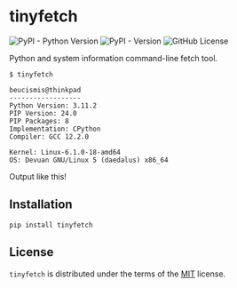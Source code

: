 # tinyfetch

![PyPI - Python Version](https://img.shields.io/pypi/pyversions/tinyfetch)
![PyPI - Version](https://img.shields.io/pypi/v/tinyfetch)
![GitHub License](https://img.shields.io/github/license/beucismis/tinyfetch)

Python and system information command-line fetch tool.

```console
$ tinyfetch

beucismis@thinkpad
------------------
Python Version: 3.11.2
PIP Version: 24.0
PIP Packages: 8
Implementation: CPython
Compiler: GCC 12.2.0

Kernel: Linux-6.1.0-18-amd64
OS: Devuan GNU/Linux 5 (daedalus) x86_64
```

Output like this!

## Installation

```console
pip install tinyfetch
```

## License

`tinyfetch` is distributed under the terms of the [MIT](LICENSE.txt) license.
